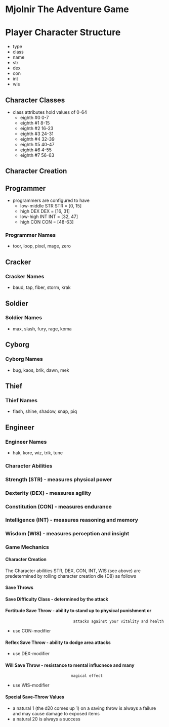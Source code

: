 # Mjolnir The Adventure Game

# Player Character Structure
- type
- class
- name
- str
- dex
- con
- int
- wis


## Character Classes

- class attributes hold values of 0-64
  - eighth #0                   0-7
  - eighth #1                   8-15
  - eighth #2                   16-23
  - eighth #3                   24-31
  - eighth #4                   32-39
  - eighth #5                   40-47
  - eighth #6                   4-55
  - eighth #7                   56-63
  
## Character Creation

## Programmer

- programmers are configured to have
  - low-middle STR              STR = [0, 15]
  - high DEX                    DEX = [16, 31]
  - low-high INT                INT = [32, 47]
  - high CON                    CON = [48-63]

### Programmer Names
- toor, loop, pixel, mage, zero

## Cracker

### Cracker Names
- baud, tap, fiber, storm, krak

## Soldier

### Soldier Names
- max, slash, fury, rage, koma

## Cyborg

### Cyborg Names
- bug, kaos, brik, dawn, mek

## Thief

### Thief Names
- flash, shine, shadow, snap, piq

## Engineer

### Engineer Names
- hak, kore, wiz, trik, tune

### Character Abilities

### Strength (STR)              - measures physical power

### Dexterity (DEX)             - measures agility

### Constitution (CON)          - measures endurance

### Intelligence (INT)          - measures reasoning and memory

### Wisdom (WIS)                - measures perception and insight

### Game Mechanics

#### Character Creation

The Character abilities STR, DEX, CON, INT, WIS (see above) are predetermined by
rolling character creation die (D8) as follows

#### Save Throws

#### Save Difficulty Class      - determined by the attack

#### Fortitude Save Throw       - ability to stand up to physical punishment or
                                  attacks against your vitality and health
- use CON-modifier

#### Reflex Save Throw          - ability to dodge area attacks
- use DEX-modifier

#### Will Save Throw           - resistance to mental influcnece and many
                                 magical effect
- use WIS-modifier

#### Special Save-Throw Values
- a natural 1 (the d20 comes up 1) on a saving throw is always a failure and may
  cause damage to exposed items
- a natural 20 is always a success

